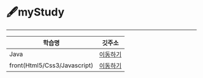 # 🖋️myStudy
----

|학습명|깃주소|
|------|----|
|Java|[이동하기](https://github.com/gahuileeee/drathing)|
|front(Html5/Css3/Javascript)|[이동하기](https://github.com/green-lotte2/lotteon-team4)|
